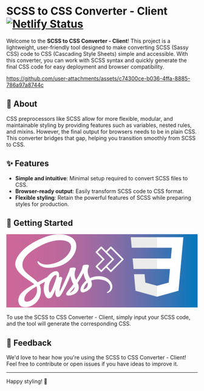 # SCSS to CSS Converter - Client [![Netlify Status](https://api.netlify.com/api/v1/badges/a5a340c0-bf4b-4cb3-81f9-4ed53538ba36/deploy-status)](https://app.netlify.com/sites/scss-to-css-converter/deploys)

Welcome to the **SCSS to CSS Converter - Client**! This project is a lightweight, user-friendly tool designed to make converting SCSS (Sassy CSS) code to CSS (Cascading Style Sheets) simple and accessible. With this converter, you can work with SCSS syntax and quickly generate the final CSS code for easy deployment and browser compatibility.

https://github.com/user-attachments/assets/c74300ce-b036-4ffa-8885-786a97a8744c

## 📖 About

CSS preprocessors like SCSS allow for more flexible, modular, and maintainable styling by providing features such as variables, nested rules, and mixins. However, the final output for browsers needs to be in plain CSS. This converter bridges that gap, helping you transition smoothly from SCSS to CSS.

## ✨ Features

- **Simple and intuitive**: Minimal setup required to convert SCSS files to CSS.
- **Browser-ready output**: Easily transform SCSS code to CSS format.
- **Flexible styling**: Retain the powerful features of SCSS while preparing styles for production.

## 🚀 Getting Started

![Logo](./docs/scss-to-css-converter-min.png)

To use the SCSS to CSS Converter - Client, simply input your SCSS code, and the tool will generate the corresponding CSS.

## 💬 Feedback

We'd love to hear how you're using the SCSS to CSS Converter - Client! Feel free to contribute or open issues if you have ideas to improve it.

---

Happy styling! 🌟
